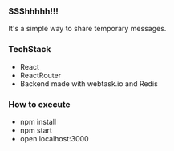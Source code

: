 ### SSShhhhh!!!
It's a simple way to share temporary messages.

### TechStack
- React
- ReactRouter
- Backend made with webtask.io and Redis

### How to execute
- npm install
- npm start
- open localhost:3000
